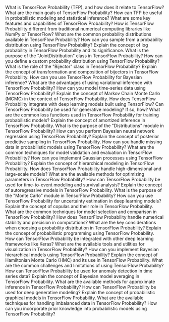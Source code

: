 What is TensorFlow Probability (TFP), and how does it relate to TensorFlow?
What are the main goals of TensorFlow Probability?
How can TFP be useful in probabilistic modeling and statistical inference?
What are some key features and capabilities of TensorFlow Probability?
How is TensorFlow Probability different from traditional numerical computing libraries like NumPy or TensorFlow?
What are the common probability distributions available in TensorFlow Probability?
How can you sample from a probability distribution using TensorFlow Probability?
Explain the concept of log probability in TensorFlow Probability and its significance.
What is the purpose of the "JointDistribution" class in TensorFlow Probability?
How can you define a custom probability distribution using TensorFlow Probability?
What is the role of the "Bijector" class in TensorFlow Probability?
Explain the concept of transformation and composition of bijectors in TensorFlow Probability.
How can you use TensorFlow Probability for Bayesian inference?
What are the advantages of using variational inference with TensorFlow Probability?
How can you model time-series data using TensorFlow Probability?
Explain the concept of Markov Chain Monte Carlo (MCMC) in the context of TensorFlow Probability.
How does TensorFlow Probability integrate with deep learning models built using TensorFlow?
Can TensorFlow Probability be used for generative modeling? If so, how?
What are the common loss functions used in TensorFlow Probability for training probabilistic models?
Explain the concept of amortized inference in TensorFlow Probability.
What is the purpose of the "Distributions" module in TensorFlow Probability?
How can you perform Bayesian neural network regression using TensorFlow Probability?
Explain the concept of posterior predictive sampling in TensorFlow Probability.
How can you handle missing data in probabilistic models using TensorFlow Probability?
What are the common techniques for model validation and evaluation in TensorFlow Probability?
How can you implement Gaussian processes using TensorFlow Probability?
Explain the concept of hierarchical modeling in TensorFlow Probability.
How does TensorFlow Probability handle high-dimensional and large-scale models?
What are the available methods for optimizing parameters in TensorFlow Probability?
How can TensorFlow Probability be used for time-to-event modeling and survival analysis?
Explain the concept of autoregressive models in TensorFlow Probability.
What is the purpose of the "Monte Carlo" module in TensorFlow Probability?
How can you use TensorFlow Probability for uncertainty estimation in deep learning models?
Explain the concept of copulas and their role in TensorFlow Probability.
What are the common techniques for model selection and comparison in TensorFlow Probability?
How does TensorFlow Probability handle numerical stability and precision in computations?
What are the key considerations when choosing a probability distribution in TensorFlow Probability?
Explain the concept of probabilistic programming using TensorFlow Probability.
How can TensorFlow Probability be integrated with other deep learning frameworks like Keras?
What are the available tools and utilities for visualization in TensorFlow Probability?
How can you implement Bayesian hierarchical models using TensorFlow Probability?
Explain the concept of Hamiltonian Monte Carlo (HMC) and its use in TensorFlow Probability.
What are the common challenges and limitations of using TensorFlow Probability?
How can TensorFlow Probability be used for anomaly detection in time series data?
Explain the concept of Bayesian model averaging in TensorFlow Probability.
What are the available methods for approximate inference in TensorFlow Probability?
How can TensorFlow Probability be used for deep generative modeling?
Explain the concept of probabilistic graphical models in TensorFlow Probability.
What are the available techniques for handling imbalanced data in TensorFlow Probability?
How can you incorporate prior knowledge into probabilistic models using TensorFlow Probability?